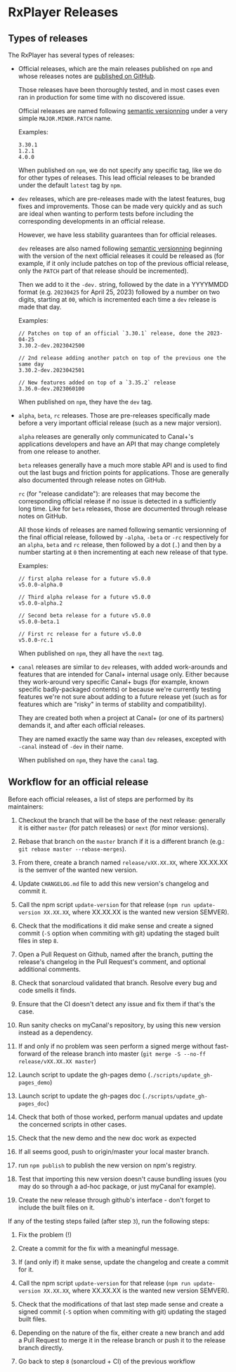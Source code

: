 # RxPlayer Releases

## Types of releases

The RxPlayer has several types of releases:

- Official releases, which are the main releases published on `npm` and
  whose releases notes are [published on GitHub](https://github.com/canalplus/rx-player/releases).

  Those releases have been thoroughly tested, and in most cases even ran in
  production for some time with no discovered issue.

  Official releases are named following [semantic versionning](https://semver.org/)
  under a very simple `MAJOR.MINOR.PATCH` name.

  Examples:

  ```
  3.30.1
  1.2.1
  4.0.0
  ```

  When published on `npm`, we do not specify any specific tag, like we do for
  other types of releases. This lead official releases to be branded under the
  default `latest` tag by `npm`.

- `dev` releases, which are pre-releases made with the latest features, bug
  fixes and improvements. Those can be made very quickly and as such are ideal
  when wanting to perform tests before including the corresponding
  developments in an official release.

  However, we have less stability guarantees than for official releases.

  `dev` releases are also named following [semantic versionning](https://semver.org/)
  beginning with the version of the next official releases it could be
  released as (for example, if it only include patches on top of the previous
  official release, only the `PATCH` part of that release should be
  incremented).

  Then we add to it the `-dev.` string, followed by the date in a YYYYMMDD
  format (e.g. `20230425` for April 25, 2023) followed by a number on two
  digits, starting at `00`, which is incremented each time a `dev` release
  is made that day.

  Examples:

  ```
  // Patches on top of an official `3.30.1` release, done the 2023-04-25
  3.30.2-dev.2023042500

  // 2nd release adding another patch on top of the previous one the same day
  3.30.2-dev.2023042501

  // New features added on top of a `3.35.2` release
  3.36.0-dev.2023060100
  ```

  When published on `npm`, they have the `dev` tag.

- `alpha`, `beta`, `rc` releases. Those are pre-releases specifically made
  before a very important official release (such as a new major version).

  `alpha` releases are generally only communicated to Canal+'s applications
  developers and have an API that may change completely from one release to
  another.

  `beta` releases generally have a much more stable API and is used to find
  out the last bugs and friction points for applications. Those are generally
  also documented through release notes on GitHub.

  `rc` (for "release candidate"): are releases that may become the
  corresponding official release if no issue is detected in a sufficiently
  long time.
  Like for `beta` releases, those are documented through release notes on
  GitHub.

  All those kinds of releases are named following semantic versionning of the
  final official release, followed by `-alpha`, `-beta` or `-rc` respectively
  for an `alpha`, `beta` and `rc` release, then followed by a dot (`.`) and
  then by a number starting at `0` then incrementing at each new release of
  that type.

  Examples:

  ```
  // first alpha release for a future v5.0.0
  v5.0.0-alpha.0

  // Third alpha release for a future v5.0.0
  v5.0.0-alpha.2

  // Second beta release for a future v5.0.0
  v5.0.0-beta.1

  // First rc release for a future v5.0.0
  v5.0.0-rc.1
  ```

  When published on `npm`, they all have the `next` tag.

- `canal` releases are similar to `dev` releases, with added work-arounds and
  features that are intended for Canal+ internal usage only. Either because
  they work-around very specific Canal+ bugs (for example, known specific
  badly-packaged contents) or because we're currently testing features we're
  not sure about adding to a future release yet (such as for features which
  are "risky" in terms of stability and compatibility).

  They are created both when a project at Canal+ (or one of its partners)
  demands it, and after each official releases.

  They are named exactly the same way than `dev` releases, excepted with
  `-canal` instead of `-dev` in their name.

  When published on `npm`, they have the `canal` tag.

## Workflow for an official release

Before each official releases, a list of steps are performed by its maintainers:

1. Checkout the branch that will be the base of the next release: generally it
   is either `master` (for patch releases) or `next` (for minor versions).

2. Rebase that branch on the `master` branch if it is a different branch
   (e.g.: `git rebase master --rebase-merges`).

3. From there, create a branch named `release/vXX.XX.XX`, where XX.XX.XX is the
   semver of the wanted new version.

4. Update `CHANGELOG.md` file to add this new version's changelog and commit it.

5. Call the npm script `update-version` for that release (`npm run update-version XX.XX.XX`,
   where XX.XX.XX is the wanted new version SEMVER).

6. Check that the modifications it did make sense and create a signed commit
   (`-S` option when commiting with git) updating the staged built files in step
   `8`.

7. Open a Pull Request on Github, named after the branch, putting the release's
   changelog in the Pull Request's comment, and optional additional comments.

8. Check that sonarcloud validated that branch. Resolve every bug and code
   smells it finds.

9. Ensure that the CI doesn't detect any issue and fix them if that's the case.

10. Run sanity checks on myCanal's repository, by using this new version instead
    as a dependency.

11. If and only if no problem was seen perform a signed merge without
    fast-forward of the release branch into master (`git merge -S --no-ff release/vXX.XX.XX master`)

12. Launch script to update the gh-pages demo (`./scripts/update_gh-pages_demo`)

13. Launch script to update the gh-pages doc (`./scripts/update_gh-pages_doc`)

14. Check that both of those worked, perform manual updates and update the
    concerned scripts in other cases.

15. Check that the new demo and the new doc work as expected

16. If all seems good, push to origin/master your local master branch.

17. run `npm publish` to publish the new version on npm's registry.

18. Test that importing this new version doesn't cause bundling issues (you
    may do so through a ad-hoc package, or just myCanal for example).

19. Create the new release through github's interface - don't forget to include
    the built files on it.

If any of the testing steps failed (after step `3`), run the following steps:

1. Fix the problem (!)

2. Create a commit for the fix with a meaningful message.

3. If (and only if) it make sense, update the changelog and create a commit for
   it.

4. Call the npm script `update-version` for that release (`npm run update-version XX.XX.XX`,
   where XX.XX.XX is the wanted new version SEMVER).

5. Check that the modifications of that last step made sense and create a signed
   commit (`-S` option when commiting with git) updating the staged built files.

6. Depending on the nature of the fix, either create a new branch and add a Pull
   Request to merge it in the release branch or push it to the release branch
   directly.

7. Go back to step `8` (sonarcloud + CI) of the previous workflow
